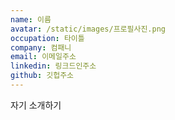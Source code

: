 ```yaml
---
name: 이름
avatar: /static/images/프로필사진.png
occupation: 타이틀
company: 컴패니
email: 이메일주소
linkedin: 링크드인주소
github: 깃헙주소
---
```


자기 소개하기

